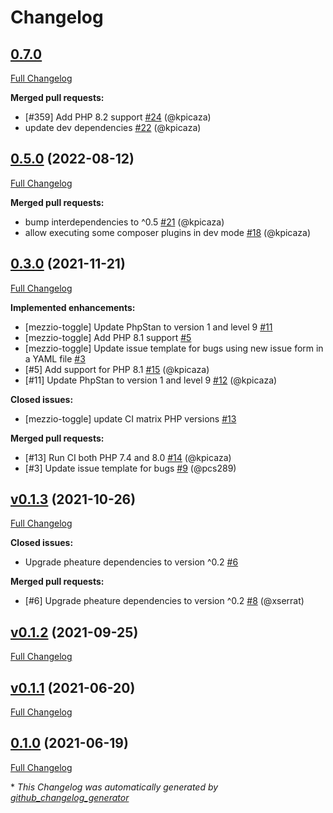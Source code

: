 # Changelog

## [0.7.0](https://github.com/pheature-flags/mezzio-toggle/tree/0.7.0)

[Full Changelog](https://github.com/pheature-flags/mezzio-toggle/compare/0.5.0...0.7.0)

**Merged pull requests:**

- \[\#359\] Add PHP 8.2 support [\#24](https://github.com/pheature-flags/mezzio-toggle/pull/24) (@kpicaza)
- update dev dependencies [\#22](https://github.com/pheature-flags/mezzio-toggle/pull/22) (@kpicaza)

## [0.5.0](https://github.com/pheature-flags/mezzio-toggle/tree/0.5.0) (2022-08-12)

[Full Changelog](https://github.com/pheature-flags/mezzio-toggle/compare/0.3.0...0.5.0)

**Merged pull requests:**

- bump interdependencies to ^0.5 [\#21](https://github.com/pheature-flags/mezzio-toggle/pull/21) (@kpicaza)
- allow executing some composer plugins in dev mode [\#18](https://github.com/pheature-flags/mezzio-toggle/pull/18) (@kpicaza)

## [0.3.0](https://github.com/pheature-flags/mezzio-toggle/tree/0.3.0) (2021-11-21)

[Full Changelog](https://github.com/pheature-flags/mezzio-toggle/compare/v0.1.3...0.3.0)

**Implemented enhancements:**

- \[mezzio-toggle\] Update PhpStan to version 1 and level 9 [\#11](https://github.com/pheature-flags/mezzio-toggle/issues/11)
- \[mezzio-toggle\] Add PHP 8.1 support [\#5](https://github.com/pheature-flags/mezzio-toggle/issues/5)
- \[mezzio-toggle\] Update issue template for bugs using new issue form in a YAML file [\#3](https://github.com/pheature-flags/mezzio-toggle/issues/3)
- \[\#5\] Add support for PHP 8.1 [\#15](https://github.com/pheature-flags/mezzio-toggle/pull/15) (@kpicaza)
- \[\#11\] Update PhpStan to version 1 and level 9 [\#12](https://github.com/pheature-flags/mezzio-toggle/pull/12) (@kpicaza)

**Closed issues:**

- \[mezzio-toggle\] update CI matrix PHP versions [\#13](https://github.com/pheature-flags/mezzio-toggle/issues/13)

**Merged pull requests:**

- \[\#13\] Run CI both PHP 7.4 and 8.0 [\#14](https://github.com/pheature-flags/mezzio-toggle/pull/14) (@kpicaza)
- \[\#3\] Update issue template for bugs [\#9](https://github.com/pheature-flags/mezzio-toggle/pull/9) (@pcs289)

## [v0.1.3](https://github.com/pheature-flags/mezzio-toggle/tree/v0.1.3) (2021-10-26)

[Full Changelog](https://github.com/pheature-flags/mezzio-toggle/compare/v0.1.2...v0.1.3)

**Closed issues:**

- Upgrade pheature dependencies to version ^0.2 [\#6](https://github.com/pheature-flags/mezzio-toggle/issues/6)

**Merged pull requests:**

- \[\#6\] Upgrade pheature dependencies to version ^0.2 [\#8](https://github.com/pheature-flags/mezzio-toggle/pull/8) (@xserrat)

## [v0.1.2](https://github.com/pheature-flags/mezzio-toggle/tree/v0.1.2) (2021-09-25)

[Full Changelog](https://github.com/pheature-flags/mezzio-toggle/compare/v0.1.1...v0.1.2)

## [v0.1.1](https://github.com/pheature-flags/mezzio-toggle/tree/v0.1.1) (2021-06-20)

[Full Changelog](https://github.com/pheature-flags/mezzio-toggle/compare/0.1.0...v0.1.1)

## [0.1.0](https://github.com/pheature-flags/mezzio-toggle/tree/0.1.0) (2021-06-19)

[Full Changelog](https://github.com/pheature-flags/mezzio-toggle/compare/48676f022065188f109fec4e7ca07bc305ae46ea...0.1.0)



\* *This Changelog was automatically generated by [github_changelog_generator](https://github.com/github-changelog-generator/github-changelog-generator)*
